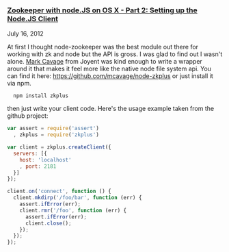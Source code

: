 ### [Zookeeper with node.JS on OS X - Part 2: Setting up the Node.JS Client](/posts/zookeeper-node-part-2.html)
July 16, 2012

At first I thought node-zookeeper was the best module out there for working with zk and node but the API is gross. I was glad to find out I wasn't alone. [Mark Cavage](https://github.com/mcavage) from Joyent was kind enough to write a wrapper around it that makes it feel more like the native node file system api. You can find it here: https://github.com/mcavage/node-zkplus or just install it via npm.

````
  npm install zkplus
````

then just write your client code. Here's the usage example taken from the github project:

````js
var assert = require('assert')
  , zkplus = require('zkplus')

var client = zkplus.createClient({
  servers: [{
    host: 'localhost'
    , port: 2181
  }]
});

client.on('connect', function () {
  client.mkdirp('/foo/bar', function (err) {
    assert.ifError(err);
    client.rmr('/foo', function (err) {
      assert.ifError(err);
      client.close();
    });
  });
});
````